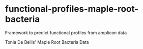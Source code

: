 # functional-profiles-maple-root-bacteria
Framework to predict functional profiles from amplicon data

Tonia De Bellis' Maple Root Bacteria Data
